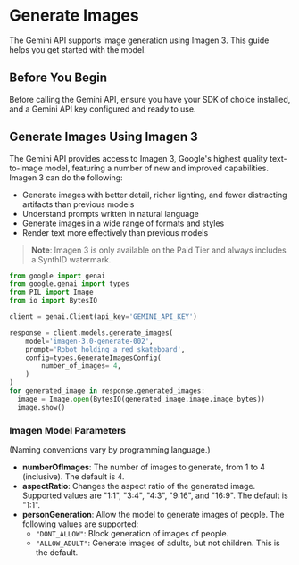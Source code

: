 # Generate Images

The Gemini API supports image generation using Imagen 3. This guide helps you get started with the model.

## Before You Begin

Before calling the Gemini API, ensure you have your SDK of choice installed, and a Gemini API key configured and ready to use.

## Generate Images Using Imagen 3

The Gemini API provides access to Imagen 3, Google's highest quality text-to-image model, featuring a number of new and improved capabilities. Imagen 3 can do the following:

- Generate images with better detail, richer lighting, and fewer distracting artifacts than previous models
- Understand prompts written in natural language
- Generate images in a wide range of formats and styles
- Render text more effectively than previous models

> **Note**: Imagen 3 is only available on the Paid Tier and always includes a SynthID watermark.

```python
from google import genai
from google.genai import types
from PIL import Image
from io import BytesIO

client = genai.Client(api_key='GEMINI_API_KEY')

response = client.models.generate_images(
    model='imagen-3.0-generate-002',
    prompt='Robot holding a red skateboard',
    config=types.GenerateImagesConfig(
        number_of_images= 4,
    )
)
for generated_image in response.generated_images:
  image = Image.open(BytesIO(generated_image.image.image_bytes))
  image.show()
```

### Imagen Model Parameters
(Naming conventions vary by programming language.)

- **numberOfImages**: The number of images to generate, from 1 to 4 (inclusive). The default is 4.
- **aspectRatio**: Changes the aspect ratio of the generated image. Supported values are "1:1", "3:4", "4:3", "9:16", and "16:9". The default is "1:1".
- **personGeneration**: Allow the model to generate images of people. The following values are supported:
  - `"DONT_ALLOW"`: Block generation of images of people.
  - `"ALLOW_ADULT"`: Generate images of adults, but not children. This is the default.